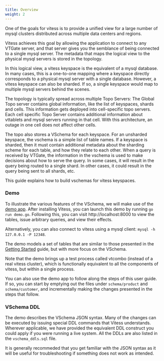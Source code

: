 ```yaml
---
title: Overview
weight: 2
---
```


One of the goals for vitess is to provide a unified view for a large number of mysql clusters distributed across multiple data centers and regions.

Vitess achieves this goal by allowing the application to connect to any VTGate server, and that server gives you the semblance of being connected to a single mysql server. The metadata that maps the logical view to the physical mysql servers is stored in the topology.

In this logical view, a vitess keyspace is the equivalent of a mysql database. In many cases, this is a one-to-one mapping where a keyspace directly corresponds to a physical mysql server with a single database. However, a vitess keyspace can also be sharded. If so, a single keyspace would map to multiple mysql servers behind the scenes.

The topology is typically spread across multiple Topo Servers: The Global Topo server contains global information, like the list of keyspaces, shards and cells. This information gets deployed into cell-specific topo servers. Each cell specific Topo Server contains additional information about vttablets and mysql servers running in that cell. With this architecture, an outage in one cell does not affect other cells.

The topo also stores a VSchema for each keyspace. For an unsharded keyspace, the vschema is a simple list of table names. If a keyspace is sharded, then it must contain additional metadata about the sharding scheme for each table, and how they relate to each other. When a query is received by VTGate, the information in the vschema is used to make decisions about how to serve the query. In some cases, it will result in the query being routed to a single shard. In other cases, it could result in the query being sent to all shards, etc.

This guide explains how to build vschemas for vitess keyspaces.

### Demo

To illustrate the various features of the VSchema, we will make use of the [demo app](https://github.com/vitessio/vitess/tree/master/examples/demo). After installing Vitess, you can launch this demo by running `go run demo.go`. Following this, you can visit http://localhost:8000 to view the tables, issue arbitrary queries, and view their effects.

Alternatively, you can also connect to vitess using a mysql client: `mysql -h 127.0.0.1 -P 12348`.

The demo models a set of tables that are similar to those presented in the [Getting Started](../../../get-started/local) guide, but with more focus on the VSchema.

Note that the demo brings up a test process called vtcombo (instead of a real vitess cluster), which is functionally equivalent to all the components of vitess, but within a single process.

You can also use the demo app to follow along the steps of this user guide. If so, you can start by emptying out the files under `schema/product` and `schema/customer`, and incrementally making the changes presented in the steps that follow.

### VSchema DDL

The demo describes the VSchema JSON syntax. Many of the changes can be executed by issuing special DDL commands that Vitess understands. Wherever applicable, we have provided the equivalent DDL construct you could apply if you were running a live system. All the DDLs are also listed in the `vschema_ddls.sql` file.

It is generally recommeded that you get familiar with the JSON syntax as it will be useful for troubleshooting if something does not work as intended.
